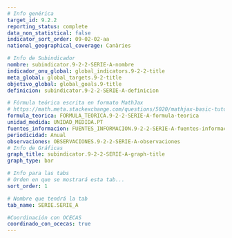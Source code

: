 ```yaml
---
# Info genérica
target_id: 9.2.2
reporting_status: complete
data_non_statistical: false
indicator_sort_order: 09-02-02-aa
national_geographical_coverage: Canàries

# Info de Subindicador
nombre: subindicator.9-2-2-SERIE-A-nombre
indicador_onu_global: global_indicators.9-2-2-title
meta_global: global_targets.9-2-title
objetivo_global: global_goals.9-title
definicion: subindicator.9-2-2-SERIE-A-definicion

# Fórmula teórica escrita en formato MathJax
# https://math.meta.stackexchange.com/questions/5020/mathjax-basic-tutorial-and-quick-reference
formula_teorica: FORMULA_TEORICA.9-2-2-SERIE-A-formula-teorica
unidad_medida: UNIDAD_MEDIDA.PT
fuentes_informacion: FUENTES_INFORMACION.9-2-2-SERIE-A-fuentes-informacion
periodicidad: Anual
observaciones: OBSERVACIONES.9-2-2-SERIE-A-observaciones
# Info de Gráficas
graph_title: subindicator.9-2-2-SERIE-A-graph-title
graph_type: bar

# Info para las tabs
# Orden en que se mostrará esta tab...
sort_order: 1

# Nombre que tendrá la tab
tab_name: SERIE.SERIE_A

#Coordinación con OCECAS
coordinado_con_ocecas: true
---
```


